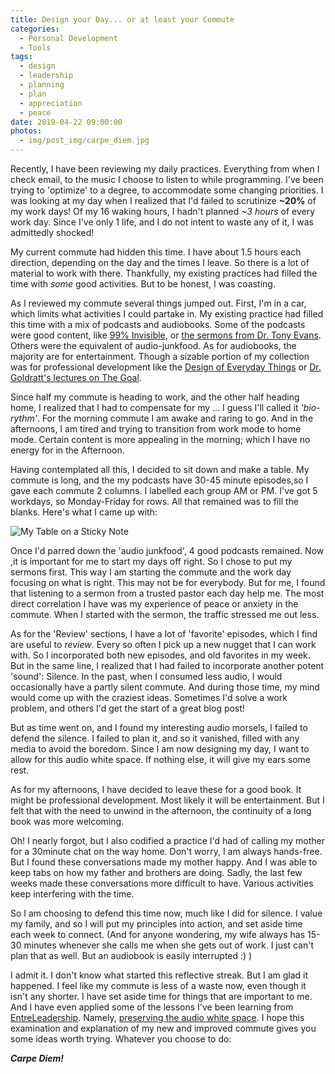 ```yaml
---
title: Design your Day... or at least your Commute
categories:
  - Personal Development
  - Tools
tags:
  - design
  - leadership
  - planning
  - plan
  - appreciation
  - peace
date: 2019-04-22 09:00:00
photos: 
  - img/post_img/carpe_diem.jpg
---
```


Recently, I have been reviewing my daily practices. Everything from when I check email, to the music I choose to listen to while programming. I've been trying to 'optimize' to a degree, to accommodate some changing priorities.  I was looking at my day when I realized that I'd failed to scrutinize **~20%** of my work days! Of my 16 waking hours, I hadn't planned _~3 hours_ of every work day. Since I've only 1 life, and I do not intent to waste any of it, I was admittedly shocked!

My current commute had hidden this time. I have about 1.5 hours each direction, depending on the day and the times I leave. So there is a lot of material to work with there. Thankfully, my existing practices had filled the time with _some_ good activities. But to be honest, I was coasting. 

As I reviewed my commute several things jumped out. First, I'm in a car, which  limits what activities I could partake in. My existing practice had filled this time with a mix of podcasts and audiobooks. Some of the podcasts were good content, like [99% Invisible](https://99percentinvisible.org/), or [the sermons from Dr. Tony Evans](https://tonyevans.org/). Others were the equivalent of audio-junkfood. As for audiobooks, the majority are for entertainment. Though a sizable portion of my collection was for professional development like the [Design of Everyday Things](https://www.audible.com/pd/The-Design-of-Everyday-Things-Audiobook/B07L5YQDRT?qid=1555792833&sr=1-1&ref=a_search_c3_lProduct_1_1&pf_rd_p=e81b7c27-6880-467a-b5a7-13cef5d729fe&pf_rd_r=7NSGRPDA1YERZENES6YB) or [Dr. Goldratt's lectures on The Goal](https://www.audible.com/pd/Beyond-the-Goal-Audiobook/B002V1LYO2?qid=1555792865&sr=1-1&ref=a_search_c3_lProduct_1_1&pf_rd_p=e81b7c27-6880-467a-b5a7-13cef5d729fe&pf_rd_r=N84VSP6DYP9BSYY9D5EG).

Since half my commute is heading to work, and the other half heading home, I realized that I had to compensate for my ... I guess I'll called it _'bio-rythm'_. For the morning commute I am awake and raring to go. And in the afternoons, I am tired and trying to transition from work mode to home mode. Certain content is more appealing in the morning; which I have no energy for in the Afternoon.

Having contemplated all this, I decided to sit down and make a table. My commute is long, and the my podcasts have 30-45 minute episodes,so I gave each commute 2 columns. I labelled each group AM or PM. I've got 5 workdays, so Monday-Friday for rows. All that remained was to fill the blanks. Here's what I came up with:

![My Table on a Sticky Note](/img/post_img/design_your_day.png)

Once I'd parred down the 'audio junkfood', 4 good podcasts remained. Now ,it is important for me to start my days off right. So I chose to put my sermons first. This way I am starting the commute and the work day focusing on what is right. This may not be for everybody. But for me, I found that listening to a sermon from a trusted pastor each day help me. The most direct correlation I have was my experience of peace or anxiety in the commute. When I started with the sermon, the traffic stressed me out less.

As for the 'Review' sections, I have a lot of 'favorite' episodes, which I find are useful to _review_. Every so often I pick up a new nugget that I can work with. So I incorporated both new episodes, and old favorites in my week. But in the same line, I realized that I had failed to incorporate another potent 'sound': Silence. In the past, when I consumed less audio, I would occasionally have a partly silent commute. And during those time, my mind would come up with the craziest ideas. Sometimes I'd solve a work problem, and others I'd get the start of a great blog post!

But as time went on, and I found my interesting audio morsels, I failed to defend the silence. I failed to plan it, and so it vanished, filled with any media to avoid the boredom. Since I am now designing my day, I want to allow for this audio white space. If nothing else, it will give my ears some rest.

As for my afternoons, I have decided to leave these for a good book. It might be professional development. Most likely it will be entertainment. But I felt that with the need to unwind in the afternoon, the continuity of a long book was more welcoming.

Oh! I nearly forgot, but I also codified a practice I'd had of calling my mother for a 30minute chat on the way home. Don't worry, I am always hands-free. But I found these conversations made my mother happy. And I was able to keep tabs on how my father and brothers are doing. Sadly, the last few weeks made these conversations more difficult to have. Various activities keep interfering with the time.

So I am choosing to defend this time now, much like I did for silence. I value my family, and so I will put my principles into action, and set aside time each week to connect. (And for anyone wondering, my wife always has 15-30 minutes whenever she calls me when she gets out of work. I just can't plan that as well. But an audiobook is easily interrupted :) )

I admit it. I don't know what started this reflective streak. But I am glad it happened. I feel like my commute is less of a waste now, even though it isn't any shorter. I have set aside time for things that are important to me. And I have even applied some of the lessons I've been learning from [EntreLeadership](https://www.entreleadership.com/blog/podcast). Namely, [preserving the audio white space](https://www.entreleadership.com/blog/podcasts/juliet-funt). I hope this examination and explanation of my new and improved commute gives you some ideas worth trying. Whatever you choose to do: 

**_Carpe Diem!_**
